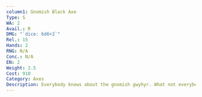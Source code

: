 ```yaml
---
column1: Gnomish Black Axe
Type: S
WA: 2
Avail.: R
DMG: "`dice: 6d6+2`"
Rel.: 15
Hands: 2
RNG: N/A
Conc.: N/A
EN: 2
Weight: 2.5
Cost: 910
Category: Axes
Description: Everybody knows about the gnomish gwyhyr. What not everybody knows is that gnomes also made axes. Heh, they’re made like the gwyhyr but they’re heftier, with a solid bearded head scrawled with gnomish runes. They’re light, too. So light and thin they feel like they shouldn’t even be used in combat. But they’re tough enough to hew armor.
---
```

